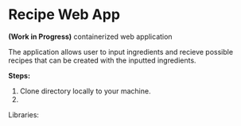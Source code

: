 # Recipe Web App
**(Work in Progress)**
containerized web application

The application allows user to input ingredients and recieve possible recipes that can be created with the inputted ingredients.

**Steps:**
1. Clone directory locally to your machine.
2. 

Libraries:

